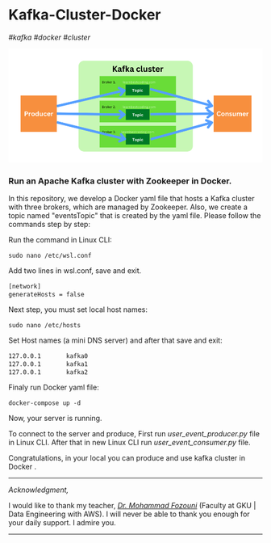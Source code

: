 # Kafka-Cluster-Docker

*#kafka #docker #cluster*

![1721118044114](image/README/1721118044114.png)

### Run an Apache Kafka cluster with Zookeeper in Docker.

In this repository, we develop a Docker yaml file that hosts a Kafka cluster with three brokers, which are managed by Zookeeper. Also, we create a topic named "eventsTopic" that is created by the yaml file. Please follow the commands step by step:


Run the command in Linux CLI:

```
sudo nano /etc/wsl.conf
```



Add two lines in wsl.conf, save and exit.

```
[network]
generateHosts = false
```

Next step, you must set local host names:

```
sudo nano /etc/hosts
```



Set Host names (a mini DNS server) and after that save and exit:

```
127.0.0.1       kafka0
127.0.0.1       kafka1
127.0.0.1       kafka2
```



Finaly run Docker yaml file:

```
docker-compose up -d
```


Now, your server is running.

To connect to the server and produce, First run *user_event_producer.py* file in Linux CLI. After that in new Linux CLI run *user_event_consumer.py* file.

Congratulations, in your local you can produce and use kafka cluster in Docker .

---

*Acknowledgment,*

I would like to thank my teacher, *[Dr. Mohammad Fozouni](https://www.linkedin.com/in/fozouni/)* (Faculty at GKU | Data Engineering with AWS). I will never be able to thank you enough for your daily support. I admire you.

---
